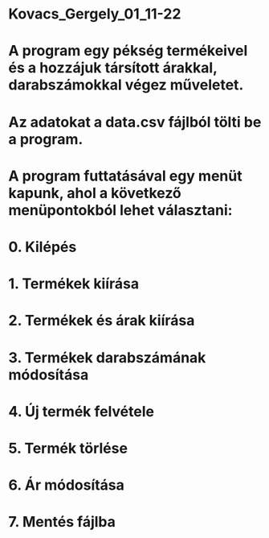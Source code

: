 # Kovacs_Gergely_01_11-22
# A program egy pékség termékeivel és a hozzájuk társított árakkal, darabszámokkal végez műveletet.
# Az adatokat a data.csv fájlból tölti be a program.
# A program futtatásával egy menüt kapunk, ahol a következő menüpontokból lehet választani:
# 0. Kilépés
# 1. Termékek kiírása
# 2. Termékek és árak kiírása
# 3. Termékek darabszámának módosítása
# 4. Új termék felvétele
# 5. Termék törlése
# 6. Ár módosítása
# 7. Mentés fájlba
